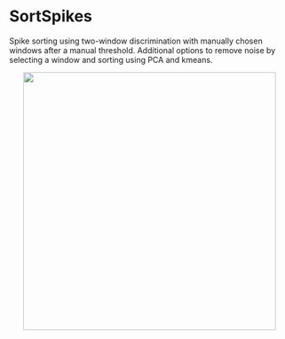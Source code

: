 # SortSpikes

Spike sorting using two-window discrimination with manually chosen windows after a manual threshold. Additional options to remove noise by selecting a window and sorting using PCA and kmeans.

<p align="center">
  <img width="455" height="465" src="https://github.com/richyyun/Tracking/blob/main/Example.PNG">
</p>
